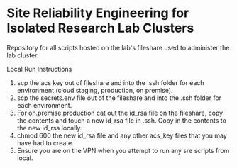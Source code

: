 # Site Reliability Engineering for Isolated Research Lab Clusters

Repository for all scripts hosted on the lab's fileshare used to administer the lab cluster.

Local Run Instructions

1. scp the acs key out of fileshare and into the .ssh folder for each environment (cloud staging, production, on premise).
2. scp the secrets.env file out of the fileshare and into the .ssh folder for each environment.
3. For on.premise.production cat out the id_rsa file on the fileshare, copy the contents and touch a new id_rsa file in .ssh. Copy in the contents to the new id_rsa locally.
4. chmod 600 the new id_rsa file and any other acs_key files that you may have had to create.
5. Ensure you are on the VPN when you attempt to run any sre scripts from local.
